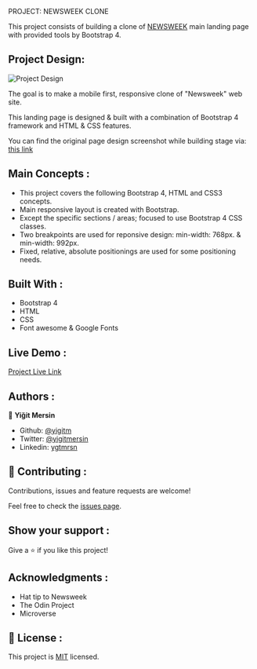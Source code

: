 PROJECT: NEWSWEEK CLONE

This project consists of building a clone of [NEWSWEEK](https://www.newsweek.com/) main landing page with provided tools by Bootstrap 4.

## Project Design:

![Project Design](images/screenshot.png)

The goal is to make a mobile first, responsive clone of "Newsweek" web site.

This landing page is designed & built with a combination of Bootstrap 4 framework and HTML & CSS features.

You can find the original page design screenshot while building stage via: [this link](images/Tablet-newsweek-2020-06-21-13_10_13.png)

## Main Concepts :

- This project covers the following Bootstrap 4, HTML and CSS3 concepts.
- Main responsive layout is created with Bootstrap.
- Except the specific sections / areas; focused to use Bootstrap 4 CSS classes.
- Two breakpoints are used for reponsive design: min-width: 768px. & min-width: 992px.
- Fixed, relative, absolute positionings are used for some positioning needs.

## Built With :

- Bootstrap 4
- HTML
- CSS
- Font awesome & Google Fonts

## Live Demo :

[Project Live Link](https://raw.githack.com/yigitm/Newsweek/feature-landing-page/index.html)

## Authors :

👤 **Yiğit Mersin**

- Github: [@yigitm](https://github.com/yigitm)
- Twitter: [@yigitmersin](https://twitter.com/ygtmrsn)
- Linkedin: [ygtmrsn](https://www.linkedin.com/in/yigitmersin)

## 🤝 Contributing :

Contributions, issues and feature requests are welcome!

Feel free to check the [issues page](https://github.com/yigitm/Newsweek/issues).

## Show your support :

Give a ⭐️ if you like this project!

## Acknowledgments :

- Hat tip to Newsweek
- The Odin Project
- Microverse

## 📝 License :

This project is [MIT](https://github.com/yigitm) licensed.
